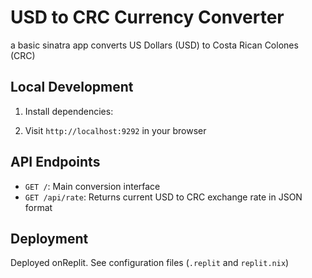 # USD to CRC Currency Converter

a basic sinatra app converts US Dollars (USD) to Costa Rican Colones (CRC)


## Local Development

1. Install dependencies: 

4. Visit `http://localhost:9292` in your browser

## API Endpoints

- `GET /`: Main conversion interface
- `GET /api/rate`: Returns current USD to CRC exchange rate in JSON format

## Deployment

Deployed onReplit. See configuration files (`.replit` and `replit.nix`) 